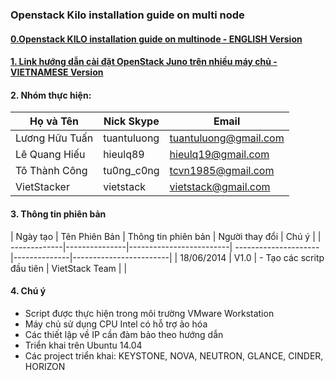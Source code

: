 ### Openstack Kilo installation guide on multi node

#### [0.Openstack KILO installation guide on multinode - ENGLISH Version](https://github.com/vietstacker/openstack-juno-multinode-U14.04-v1/blob/master/Installation_Userguide.md)

#### [1. Link hướng dẫn cài đặt OpenStack Juno trên nhiều máy chủ - VIETNAMESE Version](https://github.com/vietstacker/openstack-juno-multinode-U14.04-v1/blob/master/hd-caidat-openstack-multi-node-ubuntu14.04.md)

#### 2. Nhóm thực hiện:

| Họ và Tên        | Nick Skype  | Email | 
|------------------|------------ |-------|
|Lương Hữu Tuấn    | tuantuluong | tuantuluong@gmail.com 		|
|Lê Quang Hiếu      | hieulq89    | hieulq19@gmail.com 			|
|Tô Thành Công     | tu0ng_c0ng  | tcvn1985@gmail.com 	|
|VietStacker       | vietstack   | vietstack@gmail.com 			|

#### 3. Thông tin phiên bản

| Ngày tạo	   | Tên Phiên Bản |   Thông tin phiên bản   | Người thay đổi       |               Chú ý               |
| -------------|---------------|-------------------------| ---------------------|--------------|------------------------| 
| 18/06/2014   |    V1.0    | - Tạo các scritp đầu tiên | VietStack Team | |

#### 4. Chú ý 
- Script được thực hiện trong môi trường VMware Workstation
- Máy chủ sử dụng CPU Intel có hỗ trợ ảo hóa
- Các thiết lập về IP cần đàm bảo theo hướng dẫn
- Triển khai trên Ubuntu 14.04
- Các project triển khai: KEYSTONE, NOVA, NEUTRON, GLANCE, CINDER, HORIZON


<!---
#### [5. Video hướng dẫn thực thi script & hướng dẫn sử dụng dashborad]
https://www.youtube.com/watch?v=IaZtWQmDjks
--->